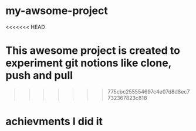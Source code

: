 # my-awsome-project
<<<<<<< HEAD
# This awesome project is created to experiment git notions like clone, push and pull
>>>>>>> 775cbc255554697c4e07d8d8ec7732367823c818
# achievments I did it
